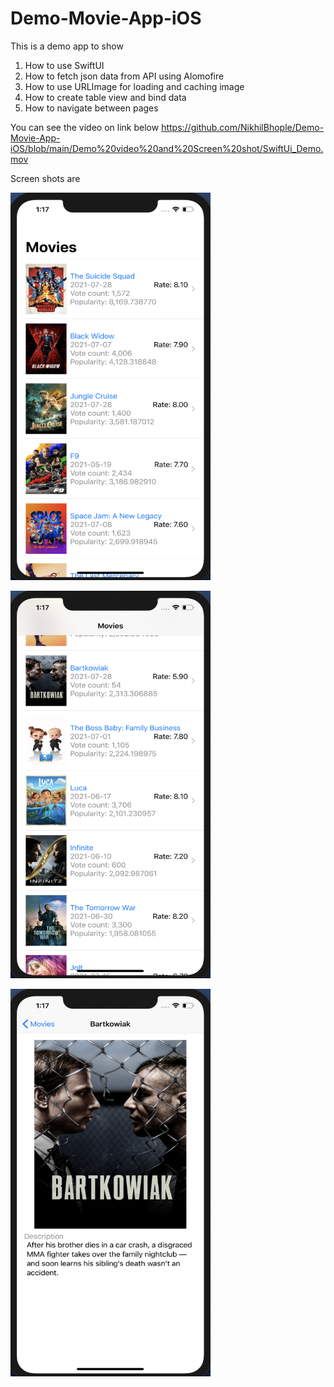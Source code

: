 # Demo-Movie-App-iOS

This is a demo app to show 
1. How to use SwiftUI 
2. How to fetch json data from API using Alomofire
3. How to use URLImage for loading and caching image 
4. How to create table view and bind data
5. How to navigate between pages 

You can see the video on link below
https://github.com/NikhilBhople/Demo-Movie-App-iOS/blob/main/Demo%20video%20and%20Screen%20shot/SwiftUi_Demo.mov

Screen shots are
<p>
  <img src="Demo%20video%20and%20Screen%20shot/Screenshot%202021-08-12%20at%201.17.07%20AM.png" width="320" height="620" title="Home page">
</p>

<p>
  <img src="Demo%20video%20and%20Screen%20shot/Screenshot%202021-08-12%20at%201.17.17%20AM.png" width="320" height="620" title="Homepage after scroll">
</p>

<p>
  <img src="Demo%20video%20and%20Screen%20shot/Screenshot%202021-08-12%20at%201.17.25%20AM.png" width="320" height="620" title="Details page">
</p>


